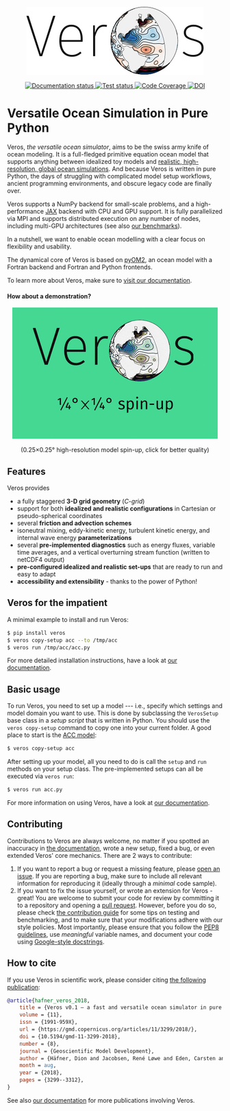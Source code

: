 <p align="center">
<img src="doc/_images/veros-logo-400px.png?raw=true">
</p>

<p align="center">
  <a href="http://veros.readthedocs.io/?badge=latest">
    <img src="https://readthedocs.org/projects/veros/badge/?version=latest" alt="Documentation status">
  </a>
  <a href="https://github.com/team-ocean/veros/actions/workflows/test-all.yml">
    <img src="https://github.com/team-ocean/veros/actions/workflows/test-all.yml/badge.svg" alt="Test status">
  </a>
  <a href="https://codecov.io/gh/team-ocean/veros">
    <img src="https://codecov.io/gh/team-ocean/veros/branch/master/graph/badge.svg" alt="Code Coverage">
  </a>
  <a href="https://zenodo.org/badge/latestdoi/87419383">
    <img src="https://zenodo.org/badge/87419383.svg" alt="DOI">
  </a>
</p>

# Versatile Ocean Simulation in Pure Python

Veros, *the versatile ocean simulator*, aims to be the swiss army knife of ocean modeling. It is a full-fledged primitive equation ocean model that supports anything between idealized toy models and [realistic, high-resolution, global ocean simulations](https://agupubs.onlinelibrary.wiley.com/doi/10.1029/2021MS002717). And because Veros is written in pure Python, the days of struggling with complicated model setup workflows, ancient programming environments, and obscure legacy code are finally over.

Veros supports a NumPy backend for small-scale problems, and a
high-performance [JAX](https://github.com/google/jax) backend
with CPU and GPU support. It is fully parallelized via MPI and supports
distributed execution on any number of nodes, including multi-GPU architectures (see also [our benchmarks](https://veros.readthedocs.io/en/latest/more/benchmarks.html)).

In a nutshell, we want to enable ocean modelling with a clear focus on flexibility and usability.

The dynamical core of Veros is based on [pyOM2](https://wiki.cen.uni-hamburg.de/ifm/TO/pyOM2), an ocean model with a Fortran backend and Fortran and Python frontends.

To learn more about Veros, make sure to [visit our documentation](https://veros.readthedocs.io/en/latest/).

#### How about a demonstration?

<p align="center">
  <a href="https://vimeo.com/391237951">
      <img src="doc/_images/veros-preview.gif?raw=true" alt="0.25×0.25° high-resolution model spin-up">
  </a>
</p>

<p align="center">
(0.25×0.25° high-resolution model spin-up, click for better
quality)
</p>

## Features

Veros provides

-   a fully staggered **3-D grid geometry** (*C-grid*)
-   support for both **idealized and realistic configurations** in
    Cartesian or pseudo-spherical coordinates
-   several **friction and advection schemes**
-   isoneutral mixing, eddy-kinetic energy, turbulent kinetic energy,
    and internal wave energy **parameterizations**
-   several **pre-implemented diagnostics** such as energy fluxes,
    variable time averages, and a vertical overturning stream function
    (written to netCDF4 output)
-   **pre-configured idealized and realistic set-ups** that are ready to
    run and easy to adapt
-   **accessibility and extensibility** - thanks to the
    power of Python!

## Veros for the impatient

A minimal example to install and run Veros:

```bash
$ pip install veros
$ veros copy-setup acc --to /tmp/acc
$ veros run /tmp/acc/acc.py
```

For more detailed installation instructions, have a look at [our
documentation](https://veros.readthedocs.io).

## Basic usage

To run Veros, you need to set up a model --- i.e., specify which settings
and model domain you want to use. This is done by subclassing the
`VerosSetup` base class in a *setup script* that is written in Python. You
should use the `veros copy-setup` command to copy one into your current
folder. A good place to start is the
[ACC model](https://github.com/team-ocean/veros/blob/master/veros/setups/acc/acc.py):

```bash
$ veros copy-setup acc
```

After setting up your model, all you need to do is call the `setup` and
`run` methods on your setup class. The pre-implemented setups can all be
executed via `veros run`:

```bash
$ veros run acc.py
```

For more information on using Veros, have a look at [our
documentation](http://veros.readthedocs.io).

## Contributing

Contributions to Veros are always welcome, no matter if you spotted an
inaccuracy in [the documentation](https://veros.readthedocs.io), wrote a
new setup, fixed a bug, or even extended Veros\' core mechanics. There
are 2 ways to contribute:

1.  If you want to report a bug or request a missing feature, please
    [open an issue](https://github.com/team-ocean/veros/issues). If you
    are reporting a bug, make sure to include all relevant information
    for reproducing it (ideally through a *minimal* code sample).
2.  If you want to fix the issue yourself, or wrote an extension for
    Veros - great! You are welcome to submit your code for review by
    committing it to a repository and opening a [pull
    request](https://github.com/team-ocean/veros/pulls). However,
    before you do so, please check [the contribution
    guide](http://veros.readthedocs.io/quickstart/get-started.html#enhancing-veros)
    for some tips on testing and benchmarking, and to make sure that
    your modifications adhere with our style policies. Most importantly,
    please ensure that you follow the [PEP8
    guidelines](https://www.python.org/dev/peps/pep-0008/), use
    *meaningful* variable names, and document your code using
    [Google-style
    docstrings](http://sphinxcontrib-napoleon.readthedocs.io/en/latest/example_google.html).

## How to cite

If you use Veros in scientific work, please consider citing [the following publication](https://gmd.copernicus.org/articles/11/3299/2018/):

```bibtex
@article{hafner_veros_2018,
	title = {Veros v0.1 – a fast and versatile ocean simulator in pure {Python}},
	volume = {11},
	issn = {1991-959X},
	url = {https://gmd.copernicus.org/articles/11/3299/2018/},
	doi = {10.5194/gmd-11-3299-2018},
	number = {8},
	journal = {Geoscientific Model Development},
	author = {Häfner, Dion and Jacobsen, René Løwe and Eden, Carsten and Kristensen, Mads R. B. and Jochum, Markus and Nuterman, Roman and Vinter, Brian},
	month = aug,
	year = {2018},
	pages = {3299--3312},
}
```

See also [our documentation](https://veros.readthedocs.io/en/latest/more/publications.html)
for more publications involving Veros.
